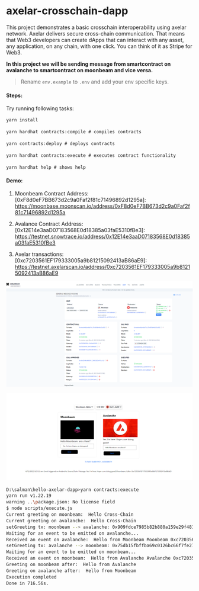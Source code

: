 # axelar-crosschain-dapp

This project demonstrates a basic crosschain interoperability using axelar network. Axelar delivers secure cross-chain communication. That means that Web3 developers can create dApps that can interact with any asset, any application, on any chain, with one click. You can think of it as Stripe for Web3.

**In this project we will be sending message from smartcontract on avalanche to smartcontract on moonbeam and vice versa.**

> Rename `env.example` to `.env` and add your env specific keys.

#### Steps:

Try running following tasks:

```shell
yarn install

yarn hardhat contracts:compile # compiles contracts

yarn contracts:deploy # deploys contracts

yarn hardhat contracts:execute # executes contract functionality

yarn hardhat help # shows help
```

#### Demo:

1. Moonbeam Contract Address: [0xF8d0eF7BB673d2c9a0Faf2f81c71496892d1295a]: https://moonbase.moonscan.io/address/0xF8d0eF7BB673d2c9a0Faf2f81c71496892d1295a

2. Avalance Contract Address: [0x12E14e3aaD07183568E0d18385a03faE5310fBe3]: https://testnet.snowtrace.io/address/0x12E14e3aaD07183568E0d18385a03faE5310fBe3

3. Axelar transactions: [0xc7203561EF179333005a9b81215092413aB86aE9]: https://testnet.axelarscan.io/address/0xc7203561EF179333005a9b81215092413aB86aE9

![Demo](https://github.com/Salmandabbakuti/hello-axelar-dapp/blob/main/screenshot.png)

![Demo Web](https://github.com/Salmandabbakuti/hello-axelar-dapp/blob/main/web.png)

```bash
D:\salman\hello-axelar-dapp>yarn contracts:execute
yarn run v1.22.19
warning ..\package.json: No license field
$ node scripts/execute.js
Current greeting on moonbeam:  Hello Cross-Chain
Current greeting on avalanche:  Hello Cross-Chain
setGreeting tx: moonbeam --> avalanche: 0x909fdce7985b82b880a159e29f481fd696070c5f019e395a58ac3cc890c807a1
Waiting for an event to be emitted on avalanche...
Received an event on avalanche:  Hello from Moonbeam Moonbeam 0xc7203561EF179333005a9b81215092413aB86aE9
setGreeting tx: avalanche --> moonbeam: 0x75db15fbffba69c0126bc66f7fe27cde292a8585f3b68209a4cd216fc7f92a75
Waiting for an event to be emitted on moonbeam...
Received an event on moonbeam:  Hello from Avalanche Avalanche 0xc7203561EF179333005a9b81215092413aB86aE9
Greeting on moonbeam after:  Hello from Avalanche
Greeting on avalanche after:  Hello from Moonbeam
Execution completed
Done in 716.56s.
```
